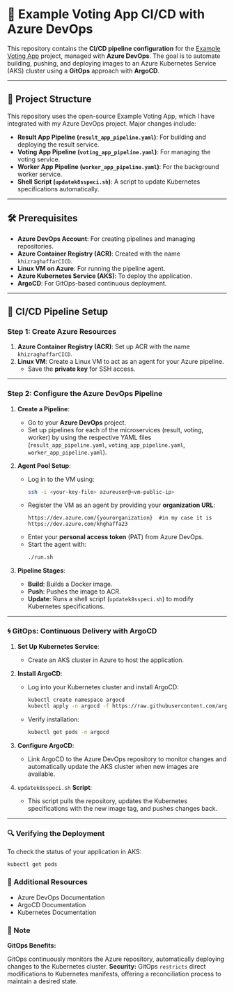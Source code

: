 # 🐳 Example Voting App CI/CD with Azure DevOps

This repository contains the **CI/CD pipeline configuration** for the [Example Voting App](https://github.com/dockersamples/example-voting-app) project, managed with **Azure DevOps**. The goal is to automate building, pushing, and deploying images to an Azure Kubernetes Service (AKS) cluster using a **GitOps** approach with **ArgoCD**.

---

## 📂 Project Structure

This repository uses the open-source Example Voting App, which I have integrated with my Azure DevOps project. Major changes include:
- **Result App Pipeline (`result_app_pipeline.yaml`)**: For building and deploying the result service.
- **Voting App Pipeline (`voting_app_pipeline.yaml`)**: For managing the voting service.
- **Worker App Pipeline (`worker_app_pipeline.yaml`)**: For the background worker service.
- **Shell Script (`updatek8sspeci.sh`)**: A script to update Kubernetes specifications automatically.

---

## 🛠️ Prerequisites

- **Azure DevOps Account**: For creating pipelines and managing repositories.
- **Azure Container Registry (ACR)**: Created with the name `khizraghaffarCICD`.
- **Linux VM on Azure**: For running the pipeline agent.
- **Azure Kubernetes Service (AKS)**: To deploy the application.
- **ArgoCD**: For GitOps-based continuous deployment.

---

## 🚀 CI/CD Pipeline Setup

### Step 1: Create Azure Resources

1. **Azure Container Registry (ACR)**: Set up ACR with the name `khizraghaffarCICD`.
2. **Linux VM**: Create a Linux VM to act as an agent for your Azure pipeline. 
    - Save the **private key** for SSH access.

---

### Step 2: Configure the Azure DevOps Pipeline

1. **Create a Pipeline**:
   - Go to your **Azure DevOps** project.
   - Set up pipelines for each of the microservices (result, voting, worker) by using the respective YAML files (`result_app_pipeline.yaml`, `voting_app_pipeline.yaml`, `worker_app_pipeline.yaml`).

2. **Agent Pool Setup**:
   - Log in to the VM using:
     ```bash
     ssh -i <your-key-file> azureuser@<vm-public-ip>
     ```
   - Register the VM as an agent by providing your **organization URL**:
     ```plaintext
     https://dev.azure.com/{yourorganization}  #in my case it is https://dev.azure.com/khghaffa23
     ```
   - Enter your **personal access token** (PAT) from Azure DevOps.
   - Start the agent with:
     ```bash
     ./run.sh
     ```

3. **Pipeline Stages**:
   - **Build**: Builds a Docker image.
   - **Push**: Pushes the image to ACR.
   - **Update**: Runs a shell script (`updatek8sspeci.sh`) to modify Kubernetes specifications.

---

### 🌀 GitOps: Continuous Delivery with ArgoCD

1. **Set Up Kubernetes Service**:
   - Create an AKS cluster in Azure to host the application.

2. **Install ArgoCD**:
   - Log into your Kubernetes cluster and install ArgoCD:
     ```bash
     kubectl create namespace argocd
     kubectl apply -n argocd -f https://raw.githubusercontent.com/argoproj/argo-cd/stable/manifests/install.yaml
     ```
   - Verify installation:
     ```bash
     kubectl get pods -n argocd
     ```

3. **Configure ArgoCD**:
   - Link ArgoCD to the Azure DevOps repository to monitor changes and automatically update the AKS cluster when new images are available.
4. `updatek8sspeci.sh` **Script**:
   - This script pulls the repository, updates the Kubernetes specifications with the new image tag, and pushes changes back.

---
### 🔍 Verifying the Deployment
To check the status of your application in AKS:
  ```bash
  kubectl get pods
  ```

### 🤖 Additional Resources
- Azure DevOps Documentation
- ArgoCD Documentation
- Kubernetes Documentation

### 📢 Note
**GitOps Benefits:**

GitOps continuously monitors the Azure repository, automatically deploying changes to the Kubernetes cluster.
**Security:** GitOps `restricts` direct modifications to Kubernetes manifests, offering a reconciliation process to maintain a desired state.
